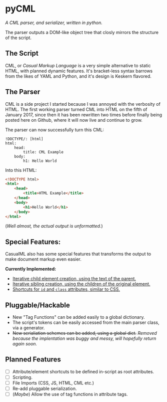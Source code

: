 # pyCML

*A CML parser, and serializer, written in python.*

The parser outputs a DOM-like object tree that closly mirrors the structure of the script.


## The Script

CML, or *Casual Markup Language* is a very simple alternative to static HTML, with planned dynamic features. It's bracket-less syntax barrows from the likes of YAML and Python, and it's design is Keskern flavored.


## The Parser

CML is a side project I started because I was annoyed with the verbosity of HTML. The first working parser turned CML into HTML on the fifth of January 2017, since then it has been rewritten two times before finally being posted here on Github, where it will now live and continue to grow.

The parser can now successfully turn this CML:

```cml
!DOCTYPE/: [html]
html:
	head:
		title: CML Example
	body:
		h1: Hello World
```

Into this HTML:

```html
<!DOCTYPE html>
<html>
	<head>
		<title>HTML Example</title>
	</head>
	<body>
		<h1>Hello World</h1>
	</body>
</html>
```

(*Well almost, the actual output is unformatted.*)


## Special Features:

CasualML also has some special features that transforms the output to make document markup even easier.

**Currently Implemented:**

- [Iterative child element creation, using the text of the parent.](https://github.com/Izacht13/pyCML/wiki/Child-Iterator)
- [Iterative sibling creation, using the children of the original element.](https://github.com/Izacht13/pyCML/wiki/Sibling-Iterator)
- [Shortcuts for `id` and `class` attributes, similar to CSS.](https://github.com/Izacht13/pyCML/wiki/Shortcuts)


## Pluggable/Hackable

- New "Tag Functions" can be added easily to a global dictionary.
- The script's tokens can be easily accessed from the main parser class, via a generator.
- ~~New serialiation schemes can be added, using a global dict.~~
  *Removed because the implentation was buggy and messy, will hopefully return again soon.*
	
	
## Planned Features
- [ ] Attribute/element shortcuts to be defined in-script as root attributes.
- [ ] Scripting.
- [ ] File Imports (CSS, JS, HTML, CML etc.)
- [ ] Re-add pluggable serialization.
- [ ] (*Maybe*) Allow the use of tag functions in attribute tags.
